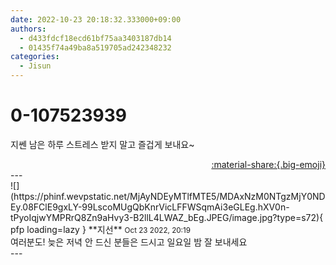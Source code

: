 ```yaml
---
date: 2022-10-23 20:18:32.333000+09:00
authors:
  - d433fdcf18ecd61bf75aa3403187db14
  - 01435f74a49ba8a519705ad242348232
categories:
  - Jisun
---
```


# 0-107523939

<div class="post-container" markdown="1">
<div class="content-container md-sidebar__scrollwrap" markdown="1">

지쎈 남은 하루 스트레스 받지 말고 즐겁게 보내요~

</div>
</div>

<div style="text-align: right;" markdown="1">
<a href="https://weverse.io/fromis9/fanpost/0-107523939" style="text-align: right;">:material-share:{.big-emoji}</a>
</div>
---

<div class="comments-container md-sidebar__scrollwrap" markdown="1">
<div class="comment" markdown="1">
<div class='id-container' markdown="1">
![](https://phinf.wevpstatic.net/MjAyNDEyMTlfMTE5/MDAxNzM0NTgzMjY0NDEy.08FClE9gxLY-99LscoMUgQbKnrVicLFFWSqmAi3eGLEg.hXV0n-tPyoIqjwYMPRrQ8Zn9aHvy3-B2llL4LWAZ_bEg.JPEG/image.jpg?type=s72){ pfp loading=lazy }
**<span class="artist">지선</span>** <small>Oct 23 2022, 20:19</small><br>
</div>
<div class='comment-body' markdown="1">
여러분도! 늦은 저녁 안 드신 분들은 드시고 일요일 밤 잘 보내세요
</div>
</div>
</div>
---
